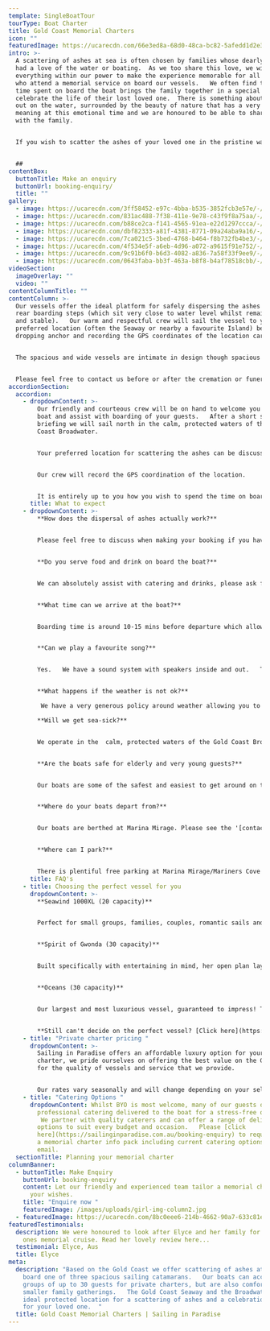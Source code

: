 ```yaml
---
template: SingleBoatTour
tourType: Boat Charter
title: Gold Coast Memorial Charters
icon: ""
featuredImage: https://ucarecdn.com/66e3ed8a-68d0-48ca-bc82-5afedd1d2e3b/-/preview/-/enhance/70/
intro: >-
  A scattering of ashes at sea is often chosen by families whose dearly departed
  had a love of the water or boating.  As we too share this love, we will do
  everything within our power to make the experience memorable for all guests
  who attend a memorial service on board our vessels.   We often find that this
  time spent on board the boat brings the family together in a special way to
  celebrate the life of their lost loved one.  There is something about being
  out on the water, surrounded by the beauty of nature that has a very profound
  meaning at this emotional time and we are honoured to be able to share this
  with the family.  


  If you wish to scatter the ashes of your loved one in the pristine waters of the Gold Coast Broadwater we are able to offer a memorial charter aboard one of our comfortable sailing catamarans for groups from 1 – 30 guests. 


  ##
contentBox:
  buttonTitle: Make an enquiry
  buttonUrl: booking-enquiry/
  title: ""
gallery:
  - image: https://ucarecdn.com/3ff58452-e97c-4bba-b535-3852fcb3e57e/-/preview/-/enhance/66/
  - image: https://ucarecdn.com/831ac488-7f38-411e-9e78-c43f9f8a75aa/-/preview/-/enhance/50/
  - image: https://ucarecdn.com/b88ce2ca-f141-4565-91ea-e22d1297ccca/-/preview/-/enhance/50/
  - image: https://ucarecdn.com/dbf82333-a81f-4381-8771-09a24aba9a16/-/preview/-/enhance/50/
  - image: https://ucarecdn.com/7ca021c5-3bed-4768-b464-f8b732fb4be3/-/preview/-/enhance/50/
  - image: https://ucarecdn.com/4f534e5f-a6eb-4d96-a072-a9615f91e752/-/preview/-/enhance/50/
  - image: https://ucarecdn.com/9c91b6f0-b6d3-4082-a836-7a58f33f9ee9/-/preview/-/enhance/67/
  - image: https://ucarecdn.com/0643faba-bb3f-463a-b8f8-b4af78518cbb/-/preview/-/enhance/35/
videoSection:
  imageOverlay: ""
  video: ""
contentColumnTitle: ""
contentColumn: >-
  Our vessels offer the ideal platform for safely dispersing the ashes from the
  rear boarding steps (which sit very close to water level whilst remaining safe
  and stable).   Our warm and respectful crew will sail the vessel to your
  preferred location (often the Seaway or nearby a favourite Island) before
  dropping anchor and recording the GPS coordinates of the location carefully. 


  The spacious and wide vessels are intimate in design though spacious enough to be suitable for families and groups.  We sail in the calm protected waters of the Gold Coast Broadwater meaning a comfortable sailing experience for all on board.  We can assist with catering and beverages or you are also most welcome to BYO food and drinks on board.   


  Please feel free to contact us before or after the cremation or funeral to discuss a private charter for spreading the ashes of your loved one.
accordionSection:
  accordion:
    - dropdownContent: >-
        Our friendly and courteous crew will be on hand to welcome you at the
        boat and assist with boarding of your guests.   After a short safety
        briefing we will sail north in the calm, protected waters of the Gold
        Coast Broadwater.   


        Your preferred location for scattering the ashes can be discussed with our booking team in advance or decided on the day if you prefer.    Once we arrive at this location our crew will drop anchor in preparation for the scattering.   We have the facilities on board to play a favourite song and an area to displays photos or keepsakes during the cruise.   The rear steps to the waters edge offer an easily accessed and stable platform for scattering the ashes close to the water.


        Our crew will record the GPS coordination of the location.


        It is entirely up to you how you wish to spend the time on board the boat, many families bring along food and drink to enjoy and make the most of this opportunity to spend time together.  Some groups have even chosen to stop at an Island for a quick swim on the way back to the marina.    Please feel free to discuss your preferences with our team when booking and we will be happy to assist and advise on this.
      title: What to expect
    - dropdownContent: >-
        **How does the dispersal of ashes actually work?**


        Please feel free to discuss when making your booking if you have a special location in mind for the scattering of ashes and we will ensure our crew are fully briefed.  On the day the crew will drop anchor at this location and guide you to the rear steps which offer a safe and stable platform for you to get down close to the water and scatter the ashes.  It is also possible to purchase bio-degradable urns which float gently away before submerging into the water.    Many guests also choose to place a floral tribute into the point at this time.


        **Do you serve food and drink on board the boat?**


        We can absolutely assist with catering and drinks, please ask for our catering and beverage menu.  We also welcome BYO should you prefer to arrange this.


        **What time can we arrive at the boat?**


        Boarding time is around 10-15 mins before departure which allows time for a short safety briefing before departure.  


        **Can we play a favourite song?**


        Yes.   We have a sound system with speakers inside and out.   There is a device on board for you use with Premium Spotify so you can stream whatever you wish to play if available on Spotify.  You can also bluetooth your own device.  


        **What happens if the weather is not ok?**

         We have a very generous policy around weather allowing you to cancel or reschedule your charter in the event of torrential rain or storms.    If it is just a light forecast shower please do not worry as there are undercover areas on board the boat.

        **Will we get sea-sick?**


        We operate in the  calm, protected waters of the Gold Coast Broadwater.  We do not go offshore (into the open ocean) so we do not experience large waves.   We sail catamarans which are very stable, they do not have the same side to side rocking motion as experienced by single hull vessels.   We have never had a sea sick guest on board.


        **Are the boats safe for elderly and very young guests?**


        Our boats are some of the safest and easiest to get around on the water.  With large open plan deck spaces and smooth, stable sailing.    We have welcomed guests of all ages on board.  If you do have any particular concerns though please let us know and we would be happy to discuss.


        **Where do your boats depart from?**


        Our boats are berthed at Marina Mirage. Please see the '[contact us](https://sailinginparadise.com.au/contact-us/)' page on our website\[] for further details and a map. Marina Mirage is about 10 mins from Surfers and 15 mins from Broadbeach.


        **Where can I park?**


        There is plentiful free parking at Marina Mirage/Mariners Cove which you are permitted to use.  Please check signage at time of parking.
      title: FAQ's
    - title: Choosing the perfect vessel for you
      dropdownContent: >-
        **Seawind 1000XL (20 capacity)** 


        Perfect for small groups, families, couples, romantic sails and proposals... If you're a bit more budget conscious or looking for an intimate setting, XL is for you!


        **Spirit of Gwonda (30 capacity)** 


        Built specifically with entertaining in mind, her open plan layout is designed for larger groups. The easy foredeck access via the centre of the boat ensures your guests can always see one another no matter where they are on the boat, which is also great for families with small children!


        **Oceans (30 capacity)** 


        Our largest and most luxurious vessel, guaranteed to impress! This vessel is ideal for more relaxed celebrations, families with older kids and corporate events. 


        **Still can't decide on the perfect vessel? [Click here](https://sailinginparadise.com.au/our-boats/) to take a tour of our boats!**
    - title: "Private charter pricing "
      dropdownContent: >-
        Sailing in Paradise offers an affordable luxury option for your boat
        charter, we pride ourselves on offering the best value on the Gold Coast
        for the quality of vessels and service that we provide.


        Our rates vary seasonally and will change depending on your selected vessel and charter duration.  Please [click here](https://sailinginparadise.com.au/booking-enquiry) to request a memorial charter info pack including rate card via email.
    - title: "Catering Options "
      dropdownContent: Whilst BYO is most welcome, many of our guests opt to have
        professional catering delivered to the boat for a stress-free option. 
         We partner with quality caterers and can offer a range of delicious
        options to suit every budget and occasion.   Please [click
        here](https://sailinginparadise.com.au/booking-enquiry) to request
        a memorial charter info pack including current catering options via
        email.
  sectionTitle: Planning your memorial charter
columnBanner:
  - buttonTitle: Make Enquiry
    buttonUrl: booking-enquiry
    content: Let our friendly and experienced team tailor a memorial charter to suit
      your wishes.
    title: "Enquire now "
    featuredImage: /images/uploads/girl-img-column2.jpg
  - featuredImage: https://ucarecdn.com/8bc0eee6-214b-4662-90a7-633c81e192c4/-/preview/-/enhance/67/
featuredTestimonials:
  description: We were honoured to look after Elyce and her family for their loved
    ones memorial cruise. Read her lovely review here...
  testimonial: Elyce, Aus
  title: Elyce
meta:
  description: "Based on the Gold Coast we offer scattering of ashes at sea on
    board one of three spacious sailing catamarans.   Our boats can accommodate
    groups of up to 30 guests for private charters, but are also comfortable for
    smaller family gatherings.   The Gold Coast Seaway and the Broadwater is an
    ideal protected location for a scattering of ashes and a celebration of life
    for your loved one.  "
  title: Gold Coast Memorial Charters | Sailing in Paradise
---
```

